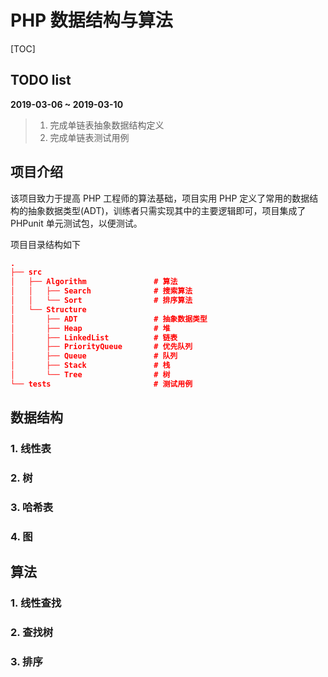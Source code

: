 

# PHP 数据结构与算法

[TOC]

## TODO list

**2019-03-06 ~ 2019-03-10**

>1.  完成单链表抽象数据结构定义
>2.  完成单链表测试用例

## 项目介绍

该项目致力于提高 PHP 工程师的算法基础，项目实用 PHP 定义了常用的数据结构的抽象数据类型(ADT)，训练者只需实现其中的主要逻辑即可，项目集成了 PHPunit 单元测试包，以便测试。

项目目录结构如下

```json
.
├── src
│   ├── Algorithm 			 	# 算法
│   │   ├── Search 				# 搜索算法
│   │   └── Sort				# 排序算法
│   └── Structure
│       ├── ADT					# 抽象数据类型
│       ├── Heap				# 堆
│       ├── LinkedList			# 链表
│       ├── PriorityQueue		# 优先队列
│       ├── Queue				# 队列
│       ├── Stack				# 栈
│       └── Tree				# 树
└── tests						# 测试用例

```



## 数据结构

### 1. 线性表

### 2. 树

### 3. 哈希表

### 4. 图



## 算法

### 1. 线性查找

### 2. 查找树

### 3. 排序

